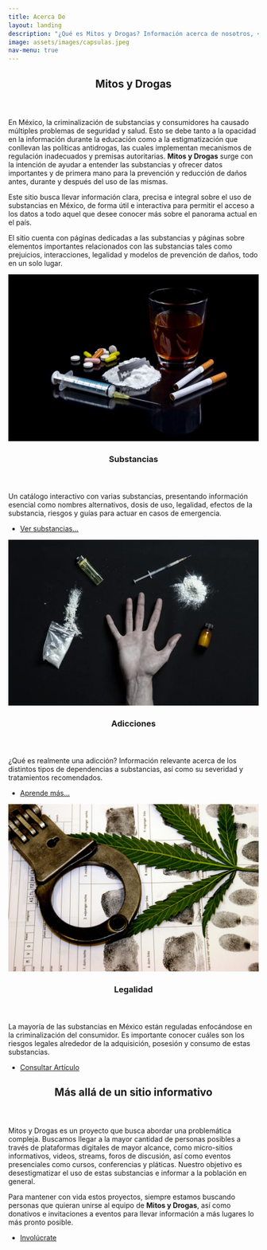 ```yaml
---
title: Acerca De
layout: landing
description: "¿Qué es Mitos y Drogas? Información acerca de nosotros, <br />esta página y todo lo relacionado al contenido de la misma."
image: assets/images/capsulas.jpeg
nav-menu: true
---
```


<!-- Main -->
<div id="main">

<!-- One -->
<section id="one">
	<div class="inner">
		<header class="major">
			<h2>Mitos y Drogas</h2>
		</header>
		<p>En México, la criminalización de substancias y consumidores ha causado múltiples problemas de seguridad y salud. Esto se debe tanto a la opacidad en la información durante la educación como a la estigmatización que conllevan las políticas antidrogas, las cuales implementan mecanismos de regulación inadecuados y premisas autoritarias. <strong>Mitos y Drogas</strong> surge con la intención de ayudar a entender las substancias y ofrecer datos importantes y de primera mano para la prevención y reducción de daños antes, durante y después del uso de las mismas.</p>
		<p>Este sitio busca llevar información clara, precisa e integral sobre el uso de substancias en México, de forma útil e interactiva para permitir el acceso a los datos a todo aquel que desee conocer más sobre el panorama actual en el país.</p>
		<p>El sitio cuenta con páginas dedicadas a las substancias y páginas sobre elementos importantes relacionados con las substancias tales como prejuicios, interacciones, legalidad y modelos de prevención de daños, todo en un solo lugar.</p>
	</div>
</section>

<!-- Two -->
<section id="two" class="spotlights">
	<section>
		<a href="/drogas" class="image">
			<img src="assets/images/drugs.png" alt="" data-position="center center" />
		</a>
		<div class="content">
			<div class="inner">
				<header class="major">
					<h3>Substancias</h3>
				</header>
				<p>Un catálogo interactivo con varias substancias, presentando información esencial como nombres alternativos, dosis de uso, legalidad, efectos de la substancia, riesgos y guías para actuar en casos de emergencia.</p>
				<ul class="actions">
					<li><a href="/drogas" class="button">Ver substancias...</a></li>
				</ul>
			</div>
		</div>
	</section>
	<section>
		<a href="/adiccion" class="image">
			<img src="assets/images/addiction.webp" alt="" data-position="top center" />
		</a>
		<div class="content">
			<div class="inner">
				<header class="major">
					<h3>Adicciones</h3>
				</header>
				<p>¿Qué es realmente una adicción? Información relevante acerca de los distintos tipos de dependencias a substancias, así como su severidad y tratamientos recomendados.</p>
				<ul class="actions">
					<li><a href="/adiccion" class="button">Aprende más...</a></li>
				</ul>
			</div>
		</div>
	</section>
	<section>
		<a href="/legalidad" class="image">
			<img src="assets/images/drug-legal.jpg" alt="" data-position="25% 25%" />
		</a>
		<div class="content">
			<div class="inner">
				<header class="major">
					<h3>Legalidad</h3>
				</header>
				<p>La mayoría de las substancias en México están reguladas enfocándose en la criminalización del consumidor. Es importante conocer cuáles son los riesgos legales alrededor de la adquisición, posesión y consumo de estas substancias.</p>
				<ul class="actions">
					<li><a href="/legalidad" class="button">Consultar Artículo</a></li>
				</ul>
			</div>
		</div>
	</section>
</section>

<!-- Three -->
<section id="three">
	<div class="inner">
		<header class="major">
			<h2>Más allá de un sitio informativo</h2>
		</header>
		<p>Mitos y Drogas es un proyecto que busca abordar una problemática compleja. Buscamos llegar a la mayor cantidad de personas posibles a través de plataformas digitales de mayor alcance, como micro-sitios informativos, videos, streams, foros de discusión, así como eventos presenciales como cursos, conferencias y pláticas. Nuestro objetivo es desestigmatizar el uso de estas substancias e informar a la población en general.</p>
		<p>Para mantener con vida estos proyectos, siempre estamos buscando personas que quieran unirse al equipo de <strong>Mitos y Drogas</strong>, así como donativos e invitaciones a eventos para llevar información a más lugares lo más pronto posible.</p>
		<ul class="actions">
			<li><a href="/involucrate" class="button next">Involúcrate</a></li>
		</ul>
	</div>
</section>
</div>
